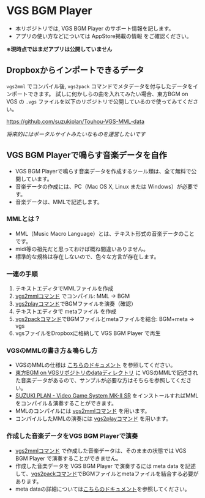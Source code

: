 # VGS BGM Player
- 本リポジトリでは, VGS BGM Player のサポート情報を記します。
- アプリの使い方などについては AppStore掲載の情報 をご確認ください。

__※現時点ではまだアプリは公開していません__

## Dropboxからインポートできるデータ
`vgs2mml` でコンパイル後, `vgs2pack` コマンドでメタデータを付与したデータをインポートできます。
試しに何かしらの曲を入れてみたい場合、東方BGM on VGS の `.vgs` ファイルを以下のリポジトリで公開しているので使ってみてください。

https://github.com/suzukiplan/Touhou-VGS-MML-data

_将来的にはポータルサイトみたいなものを運営したいです_

## VGS BGM Playerで鳴らす音楽データを自作
- VGS BGM Playerで鳴らす音楽データを作成するツール類は、全て無料で公開しています。
- 音楽データの作成には、PC（Mac OS X, Linux または Windows）が必要です。
- 音楽データは、MMLで記述します。

### MMLとは？
- MML（Music Macro Language）とは、テキスト形式の音楽データのことです。
- midi等の祖先だと思っておけば概ね間違いありません。
- 標準的な規格は存在しないので、色々な方言が存在します。

### 一連の手順
1. テキストエディタでMMLファイルを作成
2. [vgs2mmlコマンド](https://github.com/suzukiplan/vgs2/blob/master/Command.md#vgs2mml) でコンパイル: MML → BGM
3. [vgs2playコマンド](https://github.com/suzukiplan/vgs2/blob/master/Command.md#vgs2play)でBGMファイルを演奏（確認）
4. テキストエディタで metaファイル を作成
5. [vgs2packコマンド](https://github.com/suzukiplan/vgs2/blob/master/Command.md#vgs2pack)でBGMファイルとmetaファイルを結合: BGM+meta → vgs
6. vgsファイルをDropboxに格納して VGS BGM Player で再生

### VGSのMMLの書き方＆鳴らし方
- VGSのMMLの仕様は [こちらのドキュメント](https://github.com/suzukiplan/vgs2/blob/master/MML.md) を参照してください。
- [東方BGM on VGSリポジトリのdataディレクトリ](https://github.com/suzukiplan/Touhou-VGS-MML-data/tree/master/data) に VGSのMMLで記述された音楽データがあるので、サンプルが必要な方はそちらを参照してください。
- [SUZUKI PLAN - Video Game System MK-II SR](https://github.com/suzukiplan/vgs2) をインストールすればMMLをコンパイル＆演奏することができます。
- MMLのコンパイルには [vgs2mmlコマンド](https://github.com/suzukiplan/vgs2/blob/master/Command.md#vgs2mml) を用います。
- コンパイルしたMMLの演奏には [vgs2playコマンド](https://github.com/suzukiplan/vgs2/blob/master/Command.md#vgs2play) を用います。

### 作成した音楽データをVGS BGM Playerで演奏
- [vgs2mmlコマンド](https://github.com/suzukiplan/vgs2/blob/master/Command.md#vgs2mml) で作成した音楽データは、そのままの状態では VGS BGM Player で演奏することができません。
- 作成した音楽データを VGS BGM Player で演奏するには meta data を記述して、[vgs2packコマンド](https://github.com/suzukiplan/vgs2/blob/master/Command.md#vgs2pack)でBGMファイルとmetaファイルを結合する必要があります。
- meta dataの詳細については[こちらのドキュメント](https://github.com/suzukiplan/vgs2/blob/master/META.md)を参照してください。

